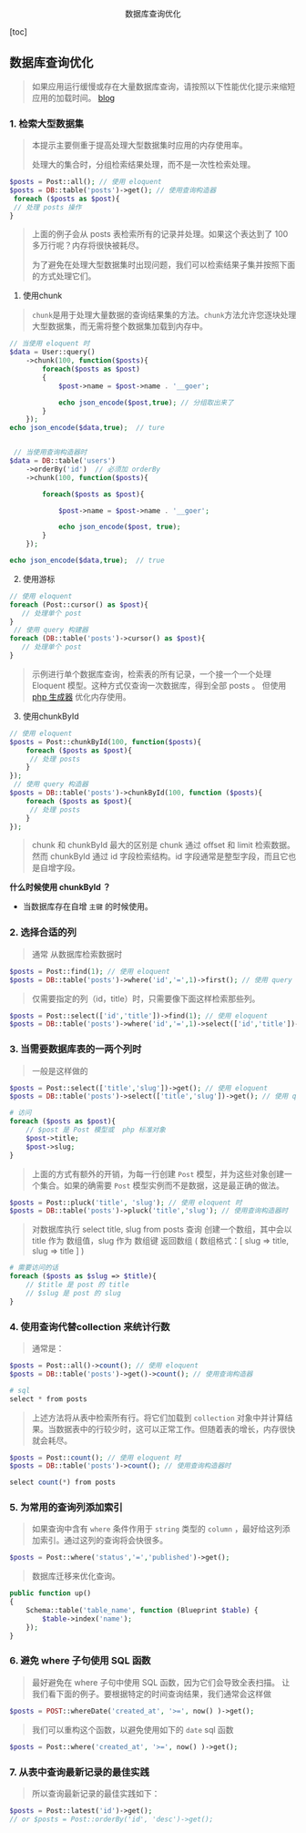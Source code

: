 <center> 数据库查询优化 </center>





[toc]







## 数据库查询优化

> 如果应用运行缓慢或存在大量数据库查询，请按照以下性能优化提示来缩短应用的加载时间。 [blog](https://learnku.com/laravel/t/61384)







### 1. 检索大型数据集

> 本提示主要侧重于提高处理大型数据集时应用的内存使用率。
>
> 处理大的集合时，分组检索结果处理，而不是一次性检索处理。

```php
$posts = Post::all(); // 使用 eloquent
$posts = DB::table('posts')->get(); // 使用查询构造器
 foreach ($posts as $post){
 // 处理 posts 操作
}
```

> 上面的例子会从 posts 表检索所有的记录并处理。如果这个表达到了 100 多万行呢？内存将很快被耗尽。
>
> 为了避免在处理大型数据集时出现问题，我们可以检索结果子集并按照下面的方式处理它们。



1. 使用chunk 

> `chunk`是用于处理大量数据的查询结果集的方法。`chunk`方法允许您逐块处理大型数据集，而无需将整个数据集加载到内存中。

```php
// 当使用 eloquent 时
$data = User::query()
    ->chunk(100, function($posts){
        foreach($posts as $post)
        {
            $post->name = $post->name . '__goer';

            echo json_encode($post,true); // 分组取出来了
        }
    });
echo json_encode($data,true);  // ture


 // 当使用查询构造器时
$data = DB::table('users')
    ->orderBy('id')  // 必须加 orderBy
    ->chunk(100, function($posts){

        foreach($posts as $post){

            $post->name = $post->name . '__goer';

            echo json_encode($post, true);
        }
    });

echo json_encode($data,true);  // true
```

2. 使用游标

```php
// 使用 eloquent
foreach (Post::cursor() as $post){
   // 处理单个 post
}
 // 使用 query 构建器
foreach (DB::table('posts')->cursor() as $post){
   // 处理单个 post
}
```

> 示例进行单个数据库查询，检索表的所有记录，一个接一个一个处理 Eloquent 模型。这种方式仅查询一次数据库，得到全部 posts 。 但使用 [php 生成器](https://www.php.net/manual/en/language.generators.overview.php) 优化内存使用。

3. 使用chunkById

```php
// 使用 eloquent
$posts = Post::chunkById(100, function($posts){
    foreach ($posts as $post){
     // 处理 posts
    }
});
 // 使用 query 构造器
$posts = DB::table('posts')->chunkById(100, function ($posts){
    foreach ($posts as $post){
     // 处理 posts
    }
});
```

> chunk 和 chunkById 最大的区别是 chunk 通过 offset 和 limit 检索数据。然而
> chunkById 通过 id 字段检索结构。id 字段通常是整型字段，而且它也是自增字段。

**什么时候使用 chunkById ？**

- 当数据库存在自增 `主键` 的时候使用。



### 2. 选择合适的列

> 通常 从数据库检索数据时

```php
$posts = Post::find(1); // 使用 eloquent
$posts = DB::table('posts')->where('id','=',1)->first(); // 使用 query 构建器
```

> 仅需要指定的列（id，title）时，只需要像下面这样检索那些列。

```php
$posts = Post::select(['id','title'])->find(1); // 使用 eloquent
$posts = DB::table('posts')->where('id','=',1)->select(['id','title'])->first(); // 使用 query 构建器
```



### 3. 当需要数据库表的一两个列时

> 一般是这样做的

```php
$posts = Post::select(['title','slug'])->get(); // 使用 eloquent
$posts = DB::table('posts')->select(['title','slug'])->get(); // 使用 query 构建器
```

```php
# 访问
foreach ($posts as $post){
    // $post 是 Post 模型或  php 标准对象
    $post->title;
    $post->slug;
}
```

> 上面的方式有额外的开销，为每一行创建 `Post` 模型，并为这些对象创建一个集合。如果的确需要 `Post` 模型实例而不是数据，这是最正确的做法。

```php
$posts = Post::pluck('title', 'slug'); // 使用 eloquent 时
$posts = DB::table('posts')->pluck('title','slug'); // 使用查询构造器时
```

> 对数据库执行 select title, slug from posts 查询
> 创建一个数组，其中会以 title 作为 数组值，slug 作为 数组键
> 返回数组 ( 数组格式：[ slug => title, slug => title ] )

```php
# 需要访问的话
foreach ($posts as $slug => $title){
    // $title 是 post 的 title
    // $slug 是 post 的 slug
}
```







### 4. 使用查询代替collection 来统计行数

> 通常是：

```php
$posts = Post::all()->count(); // 使用 eloquent
$posts = DB::table('posts')->get()->count(); // 使用查询构造器
```

```php
# sql
select * from posts
```

> 上述方法将从表中检索所有行。将它们加载到 `collection` 对象中并计算结果。当数据表中的行较少时，这可以正常工作。但随着表的增长，内存很快就会耗尽。

```php
$posts = Post::count(); // 使用 eloquent 时
$posts = DB::table('posts')->count(); // 使用查询构造器时
```

```php
select count(*) from posts
```





### 5. 为常用的查询列添加索引

> 如果查询中含有 `where` 条件作用于 `string` 类型的 `column` ，最好给这列添加索引。通过这列的查询将会快很多。

```php
$posts = Post::where('status','=','published')->get();
```

> 数据库迁移来优化查询。

```php
public function up()
{
    Schema::table('table_name', function (Blueprint $table) {
        $table->index('name');
    });
}
```



### 6.  避免 where 子句使用 SQL 函数

> 最好避免在 where 子句中使用 SQL 函数，因为它们会导致全表扫描。 让我们看下面的例子。要根据特定的时间查询结果，我们通常会这样做

```php
$posts = POST::whereDate('created_at', '>=', now() )->get();
```

> 我们可以重构这个函数，以避免使用如下的 `date` sql 函数

```php
$posts = Post::where('created_at', '>=', now() )->get();
```





### 7. 从表中查询最新记录的最佳实践

> 所以查询最新记录的最佳实践如下：

```php
$posts = Post::latest('id')->get();
// or $posts = Post::orderBy('id', 'desc')->get();
```







